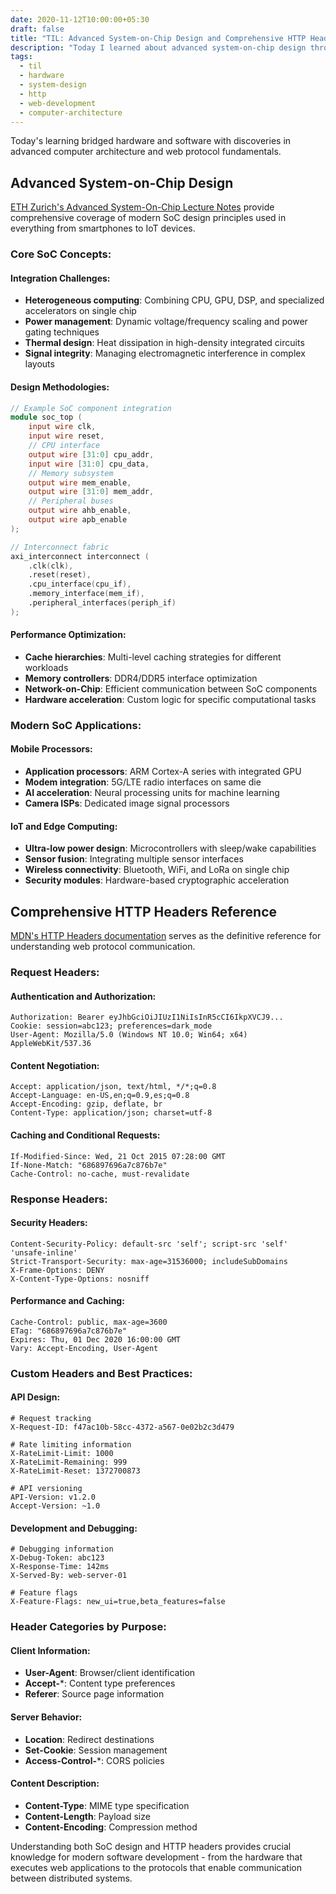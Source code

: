 ```yaml
---
date: 2020-11-12T10:00:00+05:30
draft: false
title: "TIL: Advanced System-on-Chip Design and Comprehensive HTTP Headers Reference"
description: "Today I learned about advanced system-on-chip design through ETH Zurich lecture notes and discovered MDN's comprehensive HTTP headers documentation."
tags:
  - til
  - hardware
  - system-design
  - http
  - web-development
  - computer-architecture
---
```


Today's learning bridged hardware and software with discoveries in advanced computer architecture and web protocol fundamentals.

## Advanced System-on-Chip Design

[ETH Zurich's Advanced System-On-Chip Lecture Notes](https://iis-people.ee.ethz.ch/~gmichi/asocd/lecturenotes/) provide comprehensive coverage of modern SoC design principles used in everything from smartphones to IoT devices.

### Core SoC Concepts:

#### **Integration Challenges:**
- **Heterogeneous computing**: Combining CPU, GPU, DSP, and specialized accelerators on single chip
- **Power management**: Dynamic voltage/frequency scaling and power gating techniques
- **Thermal design**: Heat dissipation in high-density integrated circuits
- **Signal integrity**: Managing electromagnetic interference in complex layouts

#### **Design Methodologies:**
```verilog
// Example SoC component integration
module soc_top (
    input wire clk,
    input wire reset,
    // CPU interface
    output wire [31:0] cpu_addr,
    input wire [31:0] cpu_data,
    // Memory subsystem
    output wire mem_enable,
    output wire [31:0] mem_addr,
    // Peripheral buses
    output wire ahb_enable,
    output wire apb_enable
);

// Interconnect fabric
axi_interconnect interconnect (
    .clk(clk),
    .reset(reset),
    .cpu_interface(cpu_if),
    .memory_interface(mem_if),
    .peripheral_interfaces(periph_if)
);
```

#### **Performance Optimization:**
- **Cache hierarchies**: Multi-level caching strategies for different workloads
- **Memory controllers**: DDR4/DDR5 interface optimization
- **Network-on-Chip**: Efficient communication between SoC components
- **Hardware acceleration**: Custom logic for specific computational tasks

### Modern SoC Applications:

#### **Mobile Processors:**
- **Application processors**: ARM Cortex-A series with integrated GPU
- **Modem integration**: 5G/LTE radio interfaces on same die
- **AI acceleration**: Neural processing units for machine learning
- **Camera ISPs**: Dedicated image signal processors

#### **IoT and Edge Computing:**
- **Ultra-low power design**: Microcontrollers with sleep/wake capabilities
- **Sensor fusion**: Integrating multiple sensor interfaces
- **Wireless connectivity**: Bluetooth, WiFi, and LoRa on single chip
- **Security modules**: Hardware-based cryptographic acceleration

## Comprehensive HTTP Headers Reference

[MDN's HTTP Headers documentation](https://developer.mozilla.org/en-US/docs/Web/HTTP/Headers) serves as the definitive reference for understanding web protocol communication.

### Request Headers:

#### **Authentication and Authorization:**
```http
Authorization: Bearer eyJhbGciOiJIUzI1NiIsInR5cCI6IkpXVCJ9...
Cookie: session=abc123; preferences=dark_mode
User-Agent: Mozilla/5.0 (Windows NT 10.0; Win64; x64) AppleWebKit/537.36
```

#### **Content Negotiation:**
```http
Accept: application/json, text/html, */*;q=0.8
Accept-Language: en-US,en;q=0.9,es;q=0.8
Accept-Encoding: gzip, deflate, br
Content-Type: application/json; charset=utf-8
```

#### **Caching and Conditional Requests:**
```http
If-Modified-Since: Wed, 21 Oct 2015 07:28:00 GMT
If-None-Match: "686897696a7c876b7e"
Cache-Control: no-cache, must-revalidate
```

### Response Headers:

#### **Security Headers:**
```http
Content-Security-Policy: default-src 'self'; script-src 'self' 'unsafe-inline'
Strict-Transport-Security: max-age=31536000; includeSubDomains
X-Frame-Options: DENY
X-Content-Type-Options: nosniff
```

#### **Performance and Caching:**
```http
Cache-Control: public, max-age=3600
ETag: "686897696a7c876b7e"
Expires: Thu, 01 Dec 2020 16:00:00 GMT
Vary: Accept-Encoding, User-Agent
```

### Custom Headers and Best Practices:

#### **API Design:**
```http
# Request tracking
X-Request-ID: f47ac10b-58cc-4372-a567-0e02b2c3d479

# Rate limiting information
X-RateLimit-Limit: 1000
X-RateLimit-Remaining: 999
X-RateLimit-Reset: 1372700873

# API versioning
API-Version: v1.2.0
Accept-Version: ~1.0
```

#### **Development and Debugging:**
```http
# Debugging information
X-Debug-Token: abc123
X-Response-Time: 142ms
X-Served-By: web-server-01

# Feature flags
X-Feature-Flags: new_ui=true,beta_features=false
```

### Header Categories by Purpose:

#### **Client Information:**
- **User-Agent**: Browser/client identification
- **Accept-***: Content type preferences
- **Referer**: Source page information

#### **Server Behavior:**
- **Location**: Redirect destinations
- **Set-Cookie**: Session management
- **Access-Control-***: CORS policies

#### **Content Description:**
- **Content-Type**: MIME type specification
- **Content-Length**: Payload size
- **Content-Encoding**: Compression method

Understanding both SoC design and HTTP headers provides crucial knowledge for modern software development - from the hardware that executes web applications to the protocols that enable communication between distributed systems.